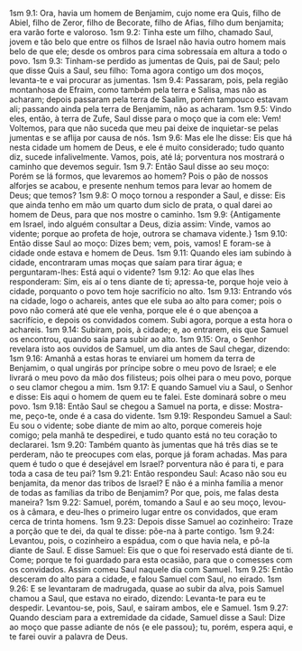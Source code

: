 1sm 9.1: Ora, havia um homem de Benjamim, cujo nome era Quis, filho de Abiel, filho de Zeror, filho de Becorate, filho de Afias, filho dum benjamita; era varão forte e valoroso.
1sm 9.2: Tinha este um filho, chamado Saul, jovem e tão belo que entre os filhos de Israel não havia outro homem mais belo de que ele; desde os ombros para cima sobressaía em altura a todo o povo.
1sm 9.3: Tinham-se perdido as jumentas de Quis, pai de Saul; pelo que disse Quis a Saul, seu filho: Toma agora contigo um dos moços, levanta-te e vai procurar as jumentas.
1sm 9.4: Passaram, pois, pela região montanhosa de Efraim, como também pela terra e Salisa, mas não as acharam; depois passaram pela terra de Saalim, porém tampouco estavam ali; passando ainda pela terra de Benjamim, não as acharam.
1sm 9.5: Vindo eles, então, à terra de Zufe, Saul disse para o moço que ia com ele: Vem! Voltemos, para que não suceda que meu pai deixe de inquietar-se pelas jumentas e se aflija por causa de nós.
1sm 9.6: Mas ele lhe disse: Eis que há nesta cidade um homem de Deus, e ele é muito considerado; tudo quanto diz, sucede infalivelmente. Vamos, pois, até lá; porventura nos mostrará o caminho que devemos seguir.
1sm 9.7: Então Saul disse ao seu moço: Porém se lá formos, que levaremos ao homem? Pois o pão de nossos alforjes se acabou, e presente nenhum temos para levar ao homem de Deus; que temos?
1sm 9.8: O moço tornou a responder a Saul, e disse: Eis que ainda tenho em mão um quarto dum siclo de prata, o qual darei ao homem de Deus, para que nos mostre o caminho.
1sm 9.9: {Antigamente em Israel, indo alguém consultar a Deus, dizia assim: Vinde, vamos ao vidente; porque ao profeta de hoje, outrora se chamava vidente.}
1sm 9.10: Então disse Saul ao moço: Dizes bem; vem, pois, vamos! E foram-se à cidade onde estava e homem de Deus.
1sm 9.11: Quando eles iam subindo à cidade, encontraram umas moças que saíam para tirar água; e perguntaram-lhes: Está aqui o vidente?
1sm 9.12: Ao que elas lhes responderam: Sim, eis aí o tens diante de ti; apressa-te, porque hoje veio à cidade, porquanto o povo tem hoje sacrifício no alto.
1sm 9.13: Entrando vós na cidade, logo o achareis, antes que ele suba ao alto para comer; pois o povo não comerá até que ele venha, porque ele é o que abençoa a sacrifício, e depois os convidados comem. Subi agora, porque a esta hora o achareis.
1sm 9.14: Subiram, pois, à cidade; e, ao entrarem, eis que Samuel os encontrou, quando saía para subir ao alto.
1sm 9.15: Ora, o Senhor revelara isto aos ouvidos de Samuel, um dia antes de Saul chegar, dizendo:
1sm 9.16: Amanhã a estas horas te enviarei um homem da terra de Benjamim, o qual ungirás por príncipe sobre o meu povo de Israel; e ele livrará o meu povo da mão dos filisteus; pois olhei para o meu povo, porque o seu clamor chegou a mim.
1sm 9.17: E quando Samuel viu a Saul, o Senhor e disse: Eis aqui o homem de quem eu te falei. Este dominará sobre o meu povo.
1sm 9.18: Então Saul se chegou a Samuel na porta, e disse: Mostra-me, peço-te, onde é a casa do vidente.
1sm 9.19: Respondeu Samuel a Saul: Eu sou o vidente; sobe diante de mim ao alto, porque comereis hoje comigo; pela manhã te despedirei, e tudo quanto está no teu coração to declararei.
1sm 9.20: Também quanto às jumentas que há três dias se te perderam, não te preocupes com elas, porque já foram achadas. Mas para quem é tudo o que é desejável em Israel? porventura não é para ti, e para toda a casa de teu pai?
1sm 9.21: Então respondeu Saul: Acaso não sou eu benjamita, da menor das tribos de Israel? E não é a minha família a menor de todas as famílias da tribo de Benjamim? Por que, pois, me falas desta maneira?
1sm 9.22: Samuel, porém, tomando a Saul e ao seu moço, levou-os à câmara, e deu-lhes o primeiro lugar entre os convidados, que eram cerca de trinta homens.
1sm 9.23: Depois disse Samuel ao cozinheiro: Traze a porção que te dei, da qual te disse: põe-na à parte contigo.
1sm 9.24: Levantou, pois, o cozinheiro a espádua, com o que havia nela, e pô-la diante de Saul. E disse Samuel: Eis que o que foi reservado está diante de ti. Come; porque te foi guardado para esta ocasião, para que o comesses com os convidados. Assim comeu Saul naquele dia com Samuel.
1sm 9.25: Então desceram do alto para a cidade, e falou Samuel com Saul, no eirado.
1sm 9.26: E se levantaram de madrugada, quase ao subir da alva, pois Samuel chamou a Saul, que estava no eirado, dizendo: Levanta-te para eu te despedir. Levantou-se, pois, Saul, e sairam ambos, ele e Samuel.
1sm 9.27: Quando desciam para a extremidade da cidade, Samuel disse a Saul: Dize ao moço que passe adiante de nós {e ele passou}; tu, porém, espera aqui, e te farei ouvir a palavra de Deus.
